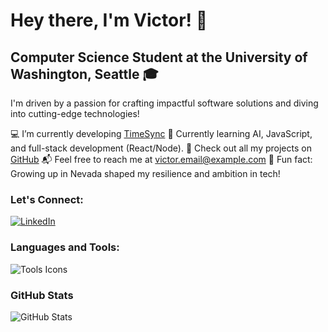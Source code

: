 # Hey there, I'm Victor! 🚀

## Computer Science Student at the University of Washington, Seattle 🎓
I'm driven by a passion for crafting impactful software solutions and diving into cutting-edge technologies!

💻 I’m currently developing [TimeSync](link-to-project)
🔬 Currently learning AI, JavaScript, and full-stack development (React/Node).
📁 Check out all my projects on [GitHub](your-github-link)
📬 Feel free to reach me at [victor.email@example.com](mailto:victor.email@example.com)
🌵 Fun fact: Growing up in Nevada shaped my resilience and ambition in tech!

### Let's Connect:
[![LinkedIn](linkedin_badge_url)](linkedin_url)

### Languages and Tools:
![Tools Icons](icons_links)

### GitHub Stats
![GitHub Stats](github_stats_url)


<!--
**v-kliu/v-kliu** is a ✨ _special_ ✨ repository because its `README.md` (this file) appears on your GitHub profile.

Here are some ideas to get you started:

- 🔭 I’m currently working on ...
- 🌱 I’m currently learning ...
- 👯 I’m looking to collaborate on ...
- 🤔 I’m looking for help with ...
- 💬 Ask me about ...
- 📫 How to reach me: ...
- 😄 Pronouns: ...
- ⚡ Fun fact: ...
-->

